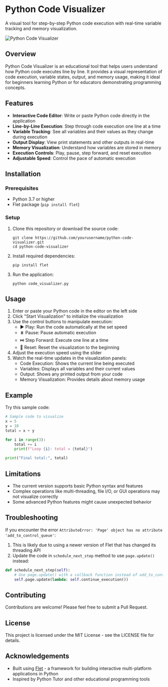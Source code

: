 # Python Code Visualizer

A visual tool for step-by-step Python code execution with real-time variable tracking and memory visualization.

![Python Code Visualizer](https://via.placeholder.com/800x450?text=Python+Code+Visualizer)

## Overview

Python Code Visualizer is an educational tool that helps users understand how Python code executes line by line. It provides a visual representation of code execution, variable states, output, and memory usage, making it ideal for beginners learning Python or for educators demonstrating programming concepts.

## Features

- **Interactive Code Editor**: Write or paste Python code directly in the application
- **Line-by-Line Execution**: Step through code execution one line at a time
- **Variable Tracking**: See all variables and their values as they change during execution
- **Output Display**: View print statements and other outputs in real-time
- **Memory Visualization**: Understand how variables are stored in memory
- **Execution Controls**: Play, pause, step forward, and reset execution
- **Adjustable Speed**: Control the pace of automatic execution

## Installation

### Prerequisites

- Python 3.7 or higher
- Flet package (`pip install flet`)

### Setup

1. Clone this repository or download the source code:
   ```
   git clone https://github.com/yourusername/python-code-visualizer.git
   cd python-code-visualizer
   ```

2. Install required dependencies:
   ```
   pip install flet
   ```

3. Run the application:
   ```
   python code_visualizer.py
   ```

## Usage

1. Enter or paste your Python code in the editor on the left side
2. Click "Start Visualization" to initialize the visualization
3. Use the control buttons to manipulate execution:
   - ▶️ Play: Run the code automatically at the set speed
   - ⏸️ Pause: Pause automatic execution
   - ⏭️ Step Forward: Execute one line at a time
   - 🔄 Reset: Reset the visualization to the beginning
4. Adjust the execution speed using the slider
5. Watch the real-time updates in the visualization panels:
   - Code Execution: Shows the current line being executed
   - Variables: Displays all variables and their current values
   - Output: Shows any printed output from your code
   - Memory Visualization: Provides details about memory usage

## Example

Try this sample code:

```python
# Sample code to visualize
x = 5
y = 10
total = x + y

for i in range(3):
    total += i
    print(f"Loop {i}: total = {total}")

print("Final total:", total)
```

## Limitations

- The current version supports basic Python syntax and features
- Complex operations like multi-threading, file I/O, or GUI operations may not visualize correctly
- Some advanced Python features might cause unexpected behavior

## Troubleshooting

If you encounter the error `AttributeError: 'Page' object has no attribute 'add_to_control_queue'`:

1. This is likely due to using a newer version of Flet that has changed its threading API
2. Update the code in `schedule_next_step` method to use `page.update()` instead:

```python
def schedule_next_step(self):
    # Use page.update() with a callback function instead of add_to_control_queue
    self.page.update(lambda: self.continue_execution())
```

## Contributing

Contributions are welcome! Please feel free to submit a Pull Request.

## License

This project is licensed under the MIT License - see the LICENSE file for details.

## Acknowledgements

- Built using [Flet](https://flet.dev/) - a framework for building interactive multi-platform applications in Python
- Inspired by Python Tutor and other educational programming tools
